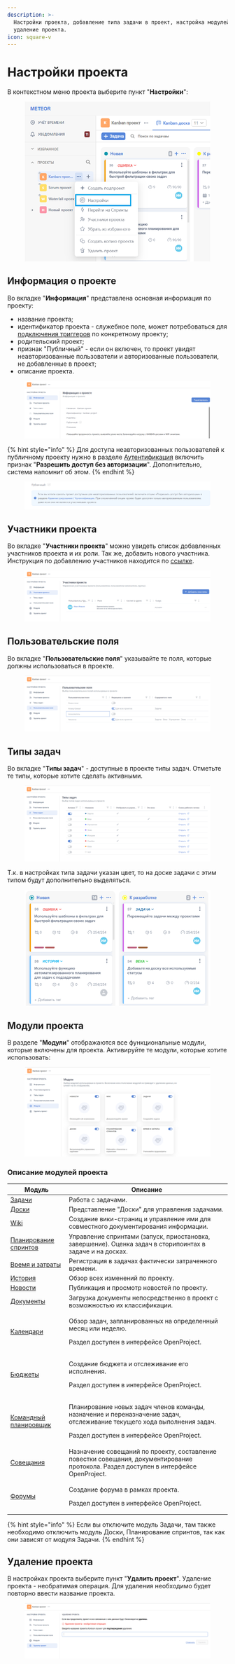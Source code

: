 ```yaml
---
description: >-
  Настройки проекта, добавление типа задачи в проект, настройка модулей,
  удаление проекта.
icon: square-v
---
```


# Настройки проекта

В контекстном меню проекта выберите пункт "**Настройки**":

<figure><img src="../../.gitbook/assets/image (241).png" alt="" width="563"><figcaption></figcaption></figure>

## Информация о проекте

Во вкладке "**Информация**" представлена основная информация по проекту:

* название проекта;
* идентификатор проекта - служебное поле, может потребоваться для [подключения триггеров](../../rukovodstvo-administratora/triggery/) по конкретному проекту;
* родительский проект;
* признак "Публичный" - если он включен, то проект увидят неавторизованные пользователи и авторизованные пользователи, не добавленные в проект;
* описание проекта.

<figure><img src="../../.gitbook/assets/image (248).png" alt=""><figcaption></figcaption></figure>

{% hint style="info" %}
Для доступа неавторизованных пользователей к публичному проекту нужно в разделе [Аутентификация](../../rukovodstvo-administratora/autentifikaciya/obshie-nastroiki.md) включить признак "**Разрешить доступ без авторизации**". Дополнительно, система напомнит об этом.
{% endhint %}

<figure><img src="../../.gitbook/assets/image (1104).png" alt=""><figcaption></figcaption></figure>

## Участники проекта

Во вкладке "**Участники проекта**" можно увидеть список добавленных участников проекта и их роли. Так же, добавить нового участника. Инструкция по добавлению участников находится по [ссылке](../uchastniki-proekta.md#dobavlenie-uchastnika).

<figure><img src="../../.gitbook/assets/image (245).png" alt=""><figcaption></figcaption></figure>

## Пользовательские поля

Во вкладке "**Пользовательские поля**" указывайте те поля, которые должны использоваться в проекте.

<figure><img src="../../.gitbook/assets/image (254).png" alt=""><figcaption></figcaption></figure>

## Типы задач

Во вкладке "**Типы задач**" - доступные в проекте типы задач. Отметьте те типы, которые хотите сделать активными.

<figure><img src="../../.gitbook/assets/image (249).png" alt=""><figcaption></figcaption></figure>

Т.к. в настройках типа задачи указан цвет, то на доске задачи с этим типом будут дополнительно выделяться.

<figure><img src="../../.gitbook/assets/image (996).png" alt=""><figcaption></figcaption></figure>

## Модули проекта

В разделе "**Модули**" отображаются все функциональные модули, которые включены для проекта. Активируйте те модули, которые хотите использовать:

<figure><img src="../../.gitbook/assets/image (251).png" alt=""><figcaption></figcaption></figure>

### Описание модулей проекта

| Модуль                                                                             | Описание                                                                                                                                                                        |
| ---------------------------------------------------------------------------------- | ------------------------------------------------------------------------------------------------------------------------------------------------------------------------------- |
| [Задачи](../zadachi/)                                                              | Работа с задачами.                                                                                                                                                              |
| [Доски](../doski/)                                                                 | Представление "Доски" для управления задачами.                                                                                                                                  |
| [Wiki](../wiki.md)                                                                 | Создание вики-страниц и управление ими для совместного документирования информации.                                                                                             |
| [Планирование спринтов](../versii-sprinty/)                                        | Управление спринтами (запуск, приостановка, завершение).  Оценка задач в сторипоинтах в задаче и на досках.                                                                     |
| [Время и затраты](../vremya-i-zatraty/)                                            | Регистрация в задачах фактически затраченного времени.                                                                                                                          |
| [История](../istoriya-proekta.md)                                                  | Обзор всех изменений по проекту.                                                                                                                                                |
| [Новости](../novosti.md)                                                           | Публикация и просмотр новостей по проекту.                                                                                                                                      |
| [Документы](../dokumenty.md)                                                       | Загрузка документы непосредственно в проект с возможностью их классификации.                                                                                                    |
| [Календари](https://www.openproject.org/docs/user-guide/calendar/)                 | <p>Обзор задач, запланированных на определенный месяц или неделю.</p><p>Раздел доступен в интерфейсе OpenProject.</p>                                                           |
| [Бюджеты](https://www.openproject.org/docs/user-guide/budgets/)                    | <p>Создание бюджета и отслеживание его исполнения.</p><p>Раздел доступен в интерфейсе OpenProject.</p>                                                                          |
| [Командный планировщик](https://www.openproject.org/docs/user-guide/team-planner/) | <p>Планирование новых задач членов команды, назначение и переназначение задач, отслеживание текущего хода выполнения задач.</p><p>Раздел доступен в интерфейсе OpenProject.</p> |
| [Совещания](https://www.openproject.org/docs/user-guide/meetings/)                 | Назначение совещаний по проекту, составление повестки совещания, документирование протокола. Раздел доступен в интерфейсе OpenProject.                                          |
| [Форумы](https://www.openproject.org/docs/user-guide/forums/)                      | <p>Создание форума в рамках проекта.</p><p>Раздел доступен в интерфейсе OpenProject.</p>                                                                                        |

{% hint style="info" %}
Если вы отключите модуль Задачи, там также необходимо отключить модуль Доски, Планирование спринтов, так как они зависят от модуля Задачи.
{% endhint %}

## Удаление проекта

В настройках проекта выберите пункт "**Удалить проект**". Удаление проекта - необратимая операция. Для удаления необходимо будет повторно ввести название проекта.

<figure><img src="../../.gitbook/assets/image (253).png" alt=""><figcaption></figcaption></figure>
